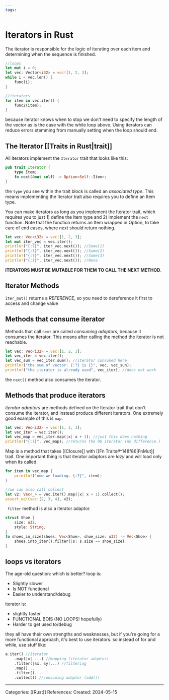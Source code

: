 ```yaml
---
tags:
---
```

# Iterators in Rust
The iterator is responsible for the logic of iterating over each item and determining when the sequence is finished.

``` rust
//loops
let mut i = 0;
let vec: Vector<i32> = vec![1, 2, 3];
while i < vec.len() {
	func(i);
}

//iterators
for item in vec.iter() {
	func2(item);
}
```
because iterator knows when to stop we don't need to specify the length of the vector as is the case with the while loop above. Using iterators can reduce errors stemming from manually setting when the loop should end.

## The Iterator [[Traits in Rust|trait]]
All iterators implement the ```Iterator``` trait that looks like this:
``` rust
pub trait Iterator {
	type Item;
	fn next(&mut self) -> Option<Self::Item>;
}
```
the ```type``` you see within the trait block is called an _associated type_. This means implementing the Iterator trait also requires you to define an Item type. 

You can make iterators as long as you implement the Iterator trait, which requires you to just 1) define the Item type and 2) implement the ```next``` function. Note that the function returns an Item wrapped in Option, to take care of end cases, where next should return nothing.

``` rust
let vec: Vec<i32> = vec![1, 2, 3];
let mut iter_vec = vec.iter();
println!("{:?}", iter_vec.next()); //Some(1)
println!("{:?}", iter_vec.next()); //Some(2)
println!("{:?}", iter_vec.next()); //Some(3)
println!("{:?}", iter_vec.next()); //None
```
**ITERATORS MUST BE MUTABLE FOR THEM TO CALL THE NEXT METHOD**.

## Iterator Methods
`iter_mut()` returns a _REFERENCE_, so you need to dereference it first to access and change value


## Methods that consume iterator
Methods that call ```next``` are called _consuming adaptors_, because it consumes the iterator. This means after calling the method the iterator is not reachable.
``` rust
let vec: Vec<i32> = vec![1, 2, 3];
let vec_iter = vec.iter();
let vec_sum = vec_iter.sum(); //iterator consumed here
println!("the sum of vector: {:?} is {}", vec, vec_sun);
println!("the iterator is already used", vec_iter); //does not work
```
the ```next()``` method also consumes the iterator.

## Methods that produce iterators
_iterator adaptors_ are methods defined on the Iterator trait that don't consume the iterator, and instead produce different iterators.
One extremely good example of this is ```map```.
``` rust
let vec: Vec<i32> = vec![1, 2, 3];
let vec_iter = vec.iter();
let vec_map = vec_iter.map(|x| x + 1); //just this does nothing
println!("{:?}", vec_map); //returns the OG iterator (no difference.)
```
Map is a method that takes [[Closure]] with [[Fn Traits#^148f86|FnMut]] trait. One important thing is that iterator adaptors are _lazy_ and will load only when its called.
``` rust
for item in vec_map {
	println!("now we loading. {:?}", item);
}

//we can also call collect
let v2: Vec<_> = vec.iter().map(|x| x + 1).collect();
assert_eq!(vec![2, 3, 4], v2);
```

``` filter``` method is also a iterator adaptor.
``` rust
struct Shoe {
	size: u32,
	style: String,
}
fn shoes_in_size(shoes: Vec<Shoe>, shoe_size: u32) -> Vec<Shoe> {
	shoes.into_iter().filter(|s| s.size == shoe_size)
}
```

## loops vs iterators
The age-old question: which is better?
loop is:
- Slightly slower
- Is NOT functional
- Easier to understand/debug

iterator is:
- slightly faster
- FUNCTIONAL BOIS (NO LOOPS! hopefully)
- Harder to get used to/debug

they all have their own strengths and weaknesses, but if you're going for a more functional approach, it's best to use iterators. so instead of for and while, use stuff like:

``` rust
a.iter() //iterator
	.map(|x| ...) //mapping (iterator adaptor)
	.filter(|&x, &y|...) //filtering
	.map()...
	.filter()...
	.collect() //consuming adaptor (add())
```



---
Categories: [[Rust]]
References:
Created: 2024-05-15
